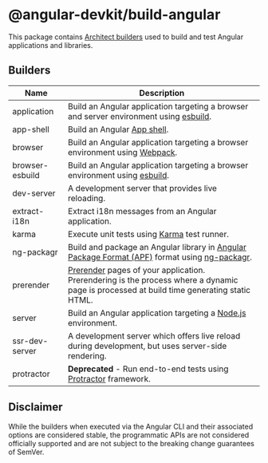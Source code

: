 # @angular-devkit/build-angular

This package contains [Architect builders](/packages/angular_devkit/architect/README.md) used to build and test Angular applications and libraries.

## Builders

| Name            | Description                                                                                                                                                                                  |
| --------------- | -------------------------------------------------------------------------------------------------------------------------------------------------------------------------------------------- |
| application     | Build an Angular application targeting a browser and server environment using [esbuild](https://esbuild.github.io).                                                                          |
| app-shell       | Build an Angular [App shell](https://angular.dev/ecosystem/service-workers/app-shell).                                                                                                                            |
| browser         | Build an Angular application targeting a browser environment using [Webpack](https://webpack.js.org).                                                                                        |
| browser-esbuild | Build an Angular application targeting a browser environment using [esbuild](https://esbuild.github.io).                                                                                     |
| dev-server      | A development server that provides live reloading.                                                                                                                                           |
| extract-i18n    | Extract i18n messages from an Angular application.                                                                                                                                           |
| karma           | Execute unit tests using [Karma](https://github.com/karma-runner/karma) test runner.                                                                                                         |
| ng-packagr      | Build and package an Angular library in [Angular Package Format (APF)](https://angular.dev/tools/libraries/angular-package-format) format using [ng-packagr](https://github.com/ng-packagr/ng-packagr). |
| prerender       | [Prerender](https://angular.dev/guide/prerendering) pages of your application. Prerendering is the process where a dynamic page is processed at build time generating static HTML.            |
| server          | Build an Angular application targeting a [Node.js](https://nodejs.org) environment.                                                                                                          |
| ssr-dev-server  | A development server which offers live reload during development, but uses server-side rendering.                                                                                            |
| protractor      | **Deprecated** - Run end-to-end tests using [Protractor](https://www.protractortest.org/) framework.                                                                                         |

## Disclaimer

While the builders when executed via the Angular CLI and their associated options are considered stable, the programmatic APIs are not considered officially supported and are not subject to the breaking change guarantees of SemVer.
